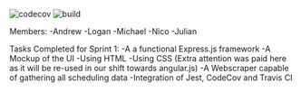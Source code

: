![codecov](https://img.shields.io/codecov/c/github/upcs/cs-341-project-sq19-golf/master.svg?style=flat-square) ![build](https://img.shields.io/travis/com/upcs/cs-341-project-sq19-golf.svg?style=flat)

Members:
  -Andrew
  -Logan
  -Michael
  -Nico
  -Julian

Tasks Completed for Sprint 1:
  -A a functional Express.js framework
  -A Mockup of the UI
    -Using HTML
    -Using CSS (Extra attention was paid here as it will be re-used in our shift towards angular.js)
  -A Webscraper capable of gathering all scheduling data
  -Integration of Jest, CodeCov and Travis CI
